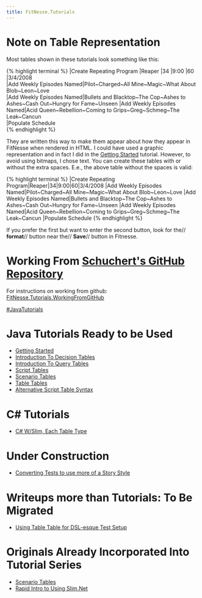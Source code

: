```yaml
---
title: FitNesse.Tutorials
---
```

# Note on Table Representation

Most tables shown in these tutorials look something like this:

{% highlight terminal %}
|Create Repeating Program |Reaper             |34     |9:00          |60    |3/4/2008                 
|Add Weekly Episodes Named|Pilot~Charged~All Mine~Magic~What About Blob~Leon~Love                     
|Add Weekly Episodes Named|Bullets and Blacktop~The Cop~Ashes to Ashes~Cash Out~Hungry for Fame~Unseen
|Add Weekly Episodes Named|Acid Queen~Rebellion~Coming to Grips~Greg~Schmeg~The Leak~Cancun           
|Populate Schedule                                                                                    
{% endhighlight %}

They are written this way to make them appear about how they appear in FitNesse when rendered in HTML. I could have used a graphic representation and in fact I did in the [Getting Started](FitNesse.Tutorials.0) tutorial. However, to avoid using bitmaps, I chose text. You can create these tables with or without the extra spaces. E.e., the above table without the spaces is valid:

{% highlight terminal %}
|Create Repeating Program|Reaper|34|9:00|60|3/4/2008
|Add Weekly Episodes Named|Pilot~Charged~All Mine~Magic~What About Blob~Leon~Love
|Add Weekly Episodes Named|Bullets and Blacktop~The Cop~Ashes to Ashes~Cash Out~Hungry for Fame~Unseen
|Add Weekly Episodes Named|Acid Queen~Rebellion~Coming to Grips~Greg~Schmeg~The Leak~Cancun
|Populate Schedule
{% endhighlight %}

If you prefer the first but want to enter the second button, look for the// **format**// button near the// **Save**// button in Fitnesse.

# Working From [Schuchert's GitHub Repository](http://github.com/schuchert/fitnesse-tutorials/tree/master)
For instructions on working from github: [FitNesse.Tutorials.WorkingFromGitHub](FitNesse.Tutorials.WorkingFromGitHub)

[#JavaTutorials](#JavaTutorials)

# Java Tutorials Ready to be Used

* [Getting Started](FitNesse.Tutorials.0) 
* [Introduction To Decision Tables](FitNesse.Tutorials.1) 
* [Introduction To Query Tables](FitNesse.Tutorials.2) 
* [Script Tables](FitNesse.Tutorials.ScriptTables) 
* [Scenario Tables](FitNesse.Tutorials.ScenarioTables) 
* [Table Tables](FitNesse.Tutorials.TableTables) 
* [Alternative Script Table Syntax](FitNesse.Tutorials.AlternativeScriptTableSyntax) 

# C# Tutorials
* [C# W/Slim, Each Table Type](FitNesse.Tutorials.CSharp.Slim.EachTable) 

# Under Construction
* [Converting Tests to use more of a Story Style](FitNesse.Tutorials.ConvertingToStoryStyle) 

# Writeups more than Tutorials: To Be Migrated
* [Using Table Table for DSL-esque Test Setup](Acceptance_Testing.FitNesse.TableTableExample) 

# Originals Already Incorporated Into Tutorial Series
* [Scenario Tables](FitNesse.Tutorials.ScenarioTables) 
* [Rapid Intro to Using Slim.Net](Acceptance_Testing.UsingSlimDotNetInFitNesse) 
